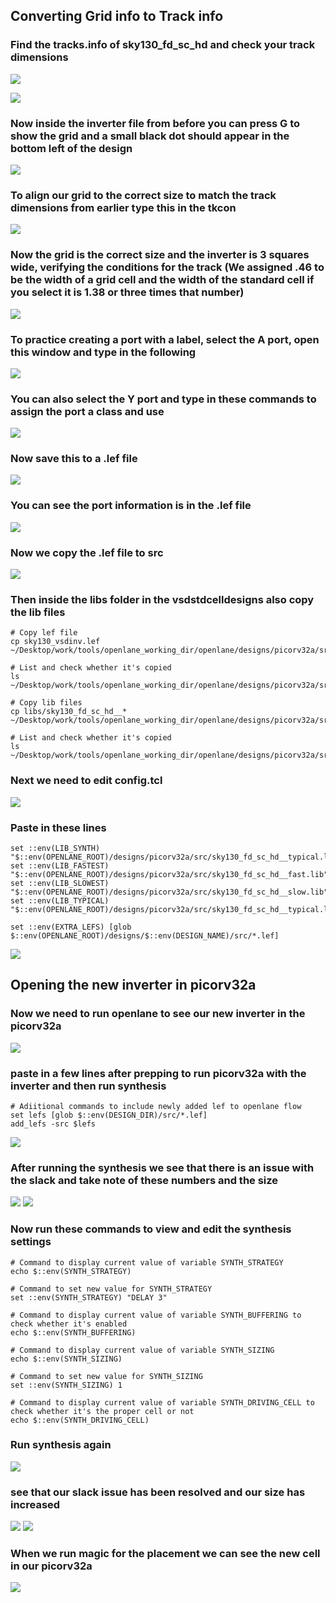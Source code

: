 ## Converting Grid info to Track info

### Find the tracks.info of sky130_fd_sc_hd and check your track dimensions

![](./Images/opentracks.png)

![](./Images/tracksinfo.png)

### Now inside the inverter file from before you can press G to show the grid and a small black dot should appear in the bottom left of the design

![](./Images/gridactivate.png)

### To align our grid to the correct size to match the track dimensions from earlier type this in the tkcon

![](./Images/gridupscale.png)

### Now the grid is the correct size and the inverter is 3 squares wide, verifying the conditions for the track (We assigned .46 to be the width of a grid cell and the width of the standard cell if you select it is 1.38 or three times that number)

![](./Images/largergrid.png)

### To practice creating a port with a label, select the A port, open this window and type in the following

![](./Images/createportlabel.png)

### You can also select the Y port and type in these commands to assign the port a class and use

![](./Images/yportassign.png)

### Now save this to a .lef file

![](./Images/writeleffile.png)

### You can see the port information is in the .lef file

![](./Images/openleffile.png)

### Now we copy the .lef file to src

![](./Images/copylef.png)

### Then inside the libs folder in the vsdstdcelldesigns also copy the lib files

```
# Copy lef file
cp sky130_vsdinv.lef ~/Desktop/work/tools/openlane_working_dir/openlane/designs/picorv32a/src/

# List and check whether it's copied
ls ~/Desktop/work/tools/openlane_working_dir/openlane/designs/picorv32a/src/

# Copy lib files
cp libs/sky130_fd_sc_hd__* ~/Desktop/work/tools/openlane_working_dir/openlane/designs/picorv32a/src/

# List and check whether it's copied
ls ~/Desktop/work/tools/openlane_working_dir/openlane/designs/picorv32a/src/
```


### Next we need to edit config.tcl

![](./Images/editconfig.png)

### Paste in these lines

```
set ::env(LIB_SYNTH) "$::env(OPENLANE_ROOT)/designs/picorv32a/src/sky130_fd_sc_hd__typical.lib"
set ::env(LIB_FASTEST) "$::env(OPENLANE_ROOT)/designs/picorv32a/src/sky130_fd_sc_hd__fast.lib"
set ::env(LIB_SLOWEST) "$::env(OPENLANE_ROOT)/designs/picorv32a/src/sky130_fd_sc_hd__slow.lib"
set ::env(LIB_TYPICAL) "$::env(OPENLANE_ROOT)/designs/picorv32a/src/sky130_fd_sc_hd__typical.lib"

set ::env(EXTRA_LEFS) [glob $::env(OPENLANE_ROOT)/designs/$::env(DESIGN_NAME)/src/*.lef]
```

![](./Images/newconfig.png)

## Opening the new inverter in picorv32a

### Now we need to run openlane to see our new inverter in the picorv32a

![](./Images/runningopenlane.png)

### paste in a few lines after prepping to run picorv32a with the inverter and then run synthesis

```
# Adiitional commands to include newly added lef to openlane flow
set lefs [glob $::env(DESIGN_DIR)/src/*.lef]
add_lefs -src $lefs
```

![](./Images/editedpicorv32arun.png)

### After running the synthesis we see that there is an issue with the slack and take note of these numbers and the size

![](./Images/slackissue.png)
![](./Images/picorvsizebefore.png)

### Now run these commands to view and edit the synthesis settings

```
# Command to display current value of variable SYNTH_STRATEGY
echo $::env(SYNTH_STRATEGY)

# Command to set new value for SYNTH_STRATEGY
set ::env(SYNTH_STRATEGY) "DELAY 3"

# Command to display current value of variable SYNTH_BUFFERING to check whether it's enabled
echo $::env(SYNTH_BUFFERING)

# Command to display current value of variable SYNTH_SIZING
echo $::env(SYNTH_SIZING)

# Command to set new value for SYNTH_SIZING
set ::env(SYNTH_SIZING) 1

# Command to display current value of variable SYNTH_DRIVING_CELL to check whether it's the proper cell or not
echo $::env(SYNTH_DRIVING_CELL)
```

### Run synthesis again

![](./Images/slackfix.png)

### see that our slack issue has been resolved and our size has increased

![](./Images/reducedslack.png)
![](./Images/picorvsizeafter.png)

### When we run magic for the placement we can see the new cell in our picorv32a

![](./Images/magicvsdinv.png)